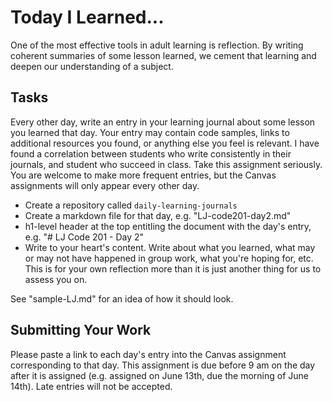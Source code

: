 # Today I Learned...

One of the most effective tools in adult learning is reflection. By writing coherent summaries of some lesson learned, we cement that learning and deepen our understanding of a subject.

## Tasks

Every other day, write an entry in your learning journal about some lesson you learned that day. Your entry may contain code samples, links to additional resources you found, or anything else you feel is relevant. I have found a correlation between students who write consistently in their journals, and student who succeed in class. Take this assignment seriously. You are welcome to make more frequent entries, but the Canvas assignments will only appear every other day.

- Create a repository called `daily-learning-journals`
- Create a markdown file for that day, e.g. "LJ-code201-day2.md"
- h1-level header at the top entitling the document with the day's entry, e.g. "# LJ Code 201 - Day 2"
- Write to your heart's content. Write about what you learned, what may or may not have happened in group work, what you're hoping for, etc. This is for your own reflection more than it is just another thing for us to assess you on.

See "sample-LJ.md" for an idea of how it should look.


## Submitting Your Work

Please paste a link to each day's entry into the Canvas assignment corresponding to that day. This assignment is due before 9 am on the day after it is assigned (e.g. assigned on June 13th, due the morning of June 14th). Late entries will not be accepted.
